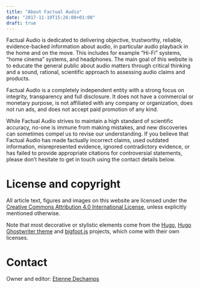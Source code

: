 ```yaml
---
title: "About Factual Audio"
date: "2017-11-19T15:26:00+01:00"
draft: true
---
```


Factual Audio is dedicated to delivering objective, trustworthy, reliable, evidence-backed information about audio, in particular audio playback in the home and on the move. This includes for example “Hi-Fi” systems, “home cinema” systems, and headphones. The main goal of this website is to educate the general public about audio matters through critical thinking and a sound, rational, scientific approach to assessing audio claims and products.

Factual Audio is a completely independent entity with a strong focus on integrity, transparency and full disclosure. It does not have a commercial or monetary purpose, is not affiliated with any company or organization, does not run ads, and does not accept paid promotion of any kind.

While Factual Audio strives to maintain a high standard of scientific accuracy, no-one is immune from making mistakes, and new discoveries can sometimes compel us to revise our understanding. If you believe that Factual Audio has made factually incorrect claims, used outdated information, misrepresented evidence, ignored contradictory evidence, or has failed to provide appropriate citations for controversial statements, please don’t hesitate to get in touch using the contact details below.

# License and copyright

All article text, figures and images on this website are licensed under the [Creative Commons Attribution 4.0 International License][cc], unless explicitly mentioned otherwise.

Note that most decorative or stylistic elements come from the [Hugo][], [Hugo Ghostwriter theme][] and [bigfoot.js][] projects, which come with their own licenses.

# Contact

Owner and editor: [Etienne Dechamps](mailto:etienne@edechamps.fr)

[bigfoot.js]: http://www.bigfootjs.com/

[cc]: https://creativecommons.org/licenses/by/4.0/

[hugo]: https://gohugo.io/

[hugo ghostwriter theme]: https://github.com/roryg/ghostwriter

